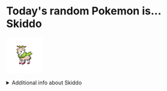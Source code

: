 # Today's random Pokemon is... Skiddo

![Skiddo shiny sprite](https://raw.githubusercontent.com/PokeAPI/sprites/master/sprites/pokemon/shiny/672.png)

<details>
<summary>Additional info about Skiddo</summary>

| srpite type | image |
|------|------|
| back_default | ![Skiddo back_default sprite](https://raw.githubusercontent.com/PokeAPI/sprites/master/sprites/pokemon/back/672.png) |
| back_shiny | ![Skiddo back_shiny sprite](https://raw.githubusercontent.com/PokeAPI/sprites/master/sprites/pokemon/back/shiny/672.png) |
| front_default | ![Skiddo front_default sprite](https://raw.githubusercontent.com/PokeAPI/sprites/master/sprites/pokemon/672.png) | </details>